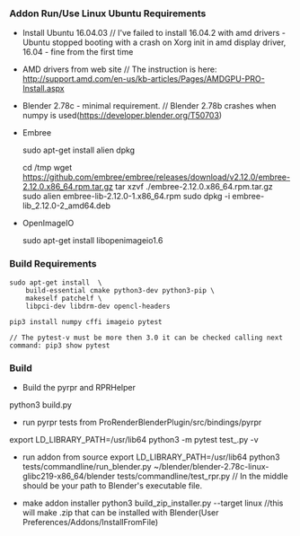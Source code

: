 ### Addon Run/Use Linux Ubuntu Requirements

- Install Ubuntu 16.04.03 
    // I've failed to install 16.04.2 with amd drivers - Ubuntu stopped booting with a crash on Xorg init in amd display driver, 16.04 - fine from the first time

- AMD drivers from web site
    // The instruction is here: http://support.amd.com/en-us/kb-articles/Pages/AMDGPU-PRO-Install.aspx 

- Blender 2.78c - minimal requirement. 
    // Blender 2.78b crashes when numpy is used(https://developer.blender.org/T50703) 
    
- Embree

    sudo apt-get install alien dpkg

    cd /tmp
    wget https://github.com/embree/embree/releases/download/v2.12.0/embree-2.12.0.x86_64.rpm.tar.gz
    tar xzvf ./embree-2.12.0.x86_64.rpm.tar.gz
    sudo alien embree-lib-2.12.0-1.x86_64.rpm
    sudo dpkg -i embree-lib_2.12.0-2_amd64.deb

- OpenImageIO

    sudo apt-get install libopenimageio1.6

### Build Requirements

	sudo apt-get install  \
		build-essential cmake python3-dev python3-pip \
		makeself patchelf \
		libpci-dev libdrm-dev opencl-headers

	pip3 install numpy cffi imageio pytest

	// The pytest-v must be more then 3.0 it can be checked calling next command: pip3 show pytest


### Build
- Build the pyrpr and RPRHelper

python3 build.py

- run pyrpr tests from ProRenderBlenderPlugin/src/bindings/pyrpr

export LD_LIBRARY_PATH=/usr/lib64
python3 -m pytest test_.py -v

- run addon from source
export LD_LIBRARY_PATH=/usr/lib64
python3 tests/commandline/run_blender.py ~/blender/blender-2.78c-linux-glibc219-x86_64/blender tests/commandline/test_rpr.py
// In the middle should be your path to Blender's executable file.

- make addon installer
python3 build_zip_installer.py --target linux
//this will make .zip that can be installed with Blender(User Preferences/Addons/InstallFromFile)


